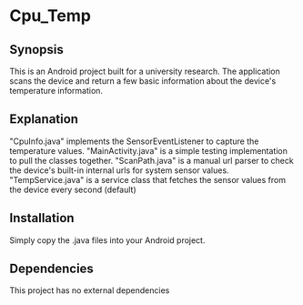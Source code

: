 # Cpu_Temp

## Synopsis
This is an Android project built for a university research.
The application scans the device and return a few basic information about the device's temperature information.

## Explanation
"CpuInfo.java" implements the SensorEventListener to capture the temperature values.
"MainActivity.java" is a simple testing implementation to pull the classes together.
"ScanPath.java" is a manual url parser to check the device's built-in internal urls for system sensor values.
"TempService.java" is a service class that fetches the sensor values from the device every second (default)

## Installation
Simply copy the .java files into your Android project.

## Dependencies
This project has no external dependencies
